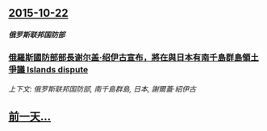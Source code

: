 ## [2015-10-22](/news/2015/10/22/index.md)

##### 俄罗斯联邦国防部
### [俄羅斯國防部部長谢尔盖·绍伊古宣布，將在與日本有南千島群島領土爭議 Islands dispute](/news/2015/10/22/俄羅斯國防部部長谢尔盖-绍伊古宣布-將在與日本有南千島群島領土爭議-Islands-dispute.md)
_上下文: 俄罗斯联邦国防部, 南千島群島, 日本, 謝爾蓋·紹伊古_

## [前一天...](/news/2015/10/21/index.md)


